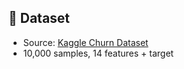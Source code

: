 ## 📂 Dataset

- Source: [Kaggle Churn Dataset](https://www.kaggle.com/datasets/kartiksaini18/churn-bank-customer)
- 10,000 samples, 14 features + target